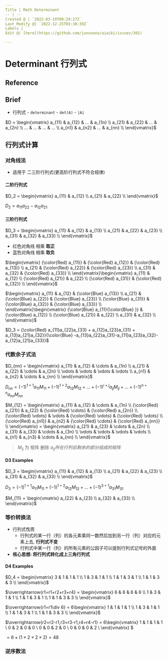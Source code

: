 ```yaml
---
Title | Math Determinant
-- | --
Created @ | `2022-03-19T09:29:27Z`
Last Modify @| `2022-12-25T03:38:39Z`
Labels | ``
Edit @| [here](https://github.com/junxnone/aiwiki/issues/301)

---
```

# Determinant  行列式

## Reference

## Brief
- 行列式 - `determinant` - `det(A)` - `|A|`

$D = \begin{vmatrix}
a_{11} & a_{12} & ... & a_{1n} \\
a_{21} & a_{22} & ... & a_{2n} \\
... & ... & ... & ... \\
a_{n1} & a_{n2} & ... & a_{nn} \\
\end{vmatrix}$


## 行列式计算


### 对角线法
- 适用于 二三阶行列式(更高阶行列式不符合规律)

#### 二阶行列式
$D_2 = \begin{vmatrix}
a_{11} & a_{12} \\
a_{21} & a_{22} \\
\end{vmatrix}$

$D_2 = a_{11}a_{22} - a_{12}a_{21}$

#### 三阶行列式

$D_3 = \begin{vmatrix}
a_{11} & a_{12} & a_{13} \\
a_{21} & a_{22} & a_{23} \\
a_{31} & a_{32} & a_{33} \\
\end{vmatrix}$

- 红色对角线 相乘 **取正**
- 蓝色对角线 相乘 **取负**

$\begin{vmatrix}
{\color{Red} a_{11}} & {\color{Red} a_{12}} & {\color{Red} a_{13}} \\
a_{21} & {\color{Red} a_{22}} & {\color{Red} a_{23}} \\
a_{31} & a_{32} & {\color{Red} a_{33}} \\
\end{vmatrix}\begin{vmatrix}
a_{11} & a_{12} \\
{\color{Red} a_{21}} & a_{22} \\
{\color{Red} a_{31}} & {\color{Red} a_{32}} \\
\end{vmatrix}$

$\begin{vmatrix}
a_{11} & a_{12} & {\color{Blue} a_{13}} \\
a_{21} & {\color{Blue} a_{22}} & {\color{Blue} a_{23}} \\
{\color{Blue} a_{31}} & {\color{Blue} a_{32}} & {\color{Blue} a_{33}} \\
\end{vmatrix}\begin{vmatrix}
{\color{Blue} a_{11}{\color{Blue} }} & {\color{Blue} a_{12}} \\
{\color{Blue} a_{21}} & a_{22} \\
a_{31} & a_{32} \\
\end{vmatrix}$

$D_3 = {\color{Red} a_{11}a_{22}a_{33} + a_{12}a_{23}a_{31} + a_{13}a_{21}a_{32}}{\color{Blue} -a_{13}a_{22}a_{31}-a_{11}a_{23}a_{32}-a_{12}a_{21}a_{33}}$

### 代数余子式法

$D_{nn} = \begin{vmatrix}
a_{11} & a_{12} & \cdots & a_{1n} \\
a_{21} & a_{22} & \cdots & a_{2n} \\
\vdots  & \vdots & \vdots & \vdots \\
a_{n1} & a_{n2} & \cdots & a_{nn} \\
\end{vmatrix}$

$D_{nn} = (-1)^{1+1}a_{11}M_{11} + (-1)^{1+2}a_{12}M_{12} + ... + (-1)^{i+j}a_{ij}M_{ij} + ... + (-1)^{n+n}a_{nn}M_{nn}$

$M_{12} = \begin{vmatrix}
a_{11} & a_{12} & \cdots & a_{1n} \\
{\color{Red} a_{21}} & a_{22} & {\color{Red} \cdots} & {\color{Red} a_{2n}} \\
{\color{Red} \vdots}  & \vdots & {\color{Red} \vdots} & {\color{Red} \vdots} \\
{\color{Red} a_{n1}} & a_{n2} & {\color{Red} \cdots} & {\color{Red} a_{nn}} \\
\end{vmatrix}
= \begin{vmatrix}
a_{21} & a_{23} & \cdots & a_{2n} \\
a_{31} & a_{33} & \cdots & a_{3n} \\
\vdots  & \vdots & \vdots & \vdots \\
a_{n1} & a_{n3} & \cdots & a_{nn} \\
\end{vmatrix}$


> $M_{ij}$ 为 矩阵 删除 $a_{ij} 所在行列后剩余的部分组成的矩阵$

#### D3 Examples

$D_3 = \begin{vmatrix}
a_{11} & a_{12} & a_{13} \\
a_{21} & a_{22} & a_{23} \\
a_{31} & a_{32} & a_{33} \\
\end{vmatrix}$

$D_3 = (-1)^{1+1}a_{11}M_{11} + (-1)^{1+2}a_{12}M_{12} + ... + (-1)^{3+1}a_{31}M_{31}$

$M_{11} = \begin{vmatrix}
a_{22} & a_{23} \\
a_{32} & a_{33} \\
\end{vmatrix}$

### 等价转换法
- 行列式性质
  - 行列式的某一行（列）的各元素乘同一数然后加到另一行（列）对应的元素上去, **行列式不变**
  - 行列式中某一行（列）的所有元素的公因子可以提到行列式记号的外面
- **核心思想: 将行列式转化成上三角行列式**

#### D4 Examples


$D_4 = \begin{vmatrix}
3 & 1 & 1 & 1 \\
1 & 3 & 1 & 1 \\
1 & 1 & 3 & 1 \\
1 & 1 & 3 & 3 \\
\end{vmatrix}$ 

$\overrightarrow{r1=r1+r2+r3+r4}
= \begin{vmatrix}
6 & 6 & 6 & 6 \\
1 & 3 & 1 & 1 \\
1 & 1 & 3 & 1 \\
1 & 1 & 3 & 3 \\
\end{vmatrix}$ 

$\overrightarrow{r1=r1\div 6}
= 6\begin{vmatrix}
1 & 1 & 1 & 1 \\
1 & 3 & 1 & 1 \\
1 & 1 & 3 & 1 \\
1 & 1 & 3 & 3 \\
\end{vmatrix}$  

$\overrightarrow{r2=r2-r1,r3=r3-r1,r4=r4-r1}
= 6\begin{vmatrix}
1 & 1 & 1 & 1 \\
0 & 2 & 0 & 0 \\
0 & 0 & 2 & 0 \\
0 & 0 & 0 & 2 \\
\end{vmatrix} $ 

$= 6 \times (1 \times 2 \times 2 \times 2) = 48$

### 逆序数法


